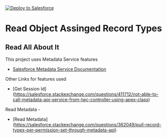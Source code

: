 <a href="https://githubsfdeploy.herokuapp.com">
  <img alt="Deploy to Salesforce"
       src="https://raw.githubusercontent.com/afawcett/githubsfdeploy/master/deploy.png">
</a>

# Read Object Assinged Record Types

## Read All About It

This project uses Metadata Service features
- [Salesforce Metadata Service Documentation](https://developer.salesforce.com/docs/atlas.en-us.apexref.meta/apexref/apex_class_Metadata_Metadata.htm)

Other Links for features used
- [Get Session Id] (https://salesforce.stackexchange.com/questions/411712/not-able-to-call-metadata-api-service-from-lwc-controller-using-apex-class)

Read Metadata - 
- [Read Metadata] (https://salesforce.stackexchange.com/questions/362049/pull-record-types-per-permission-set-through-metadata-api)

